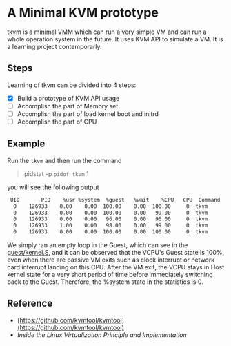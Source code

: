 # A Minimal KVM prototype
tkvm is a minimal VMM which can run a very simple VM and can run a whole operation system in the future. It uses KVM API to simulate a VM. It is a learning project contemporarly.

## Steps
Learning of tkvm can be divided into 4 steps:
- [x] Build a prototype of KVM API usage
- [ ] Accomplish the part of Memory set
- [ ] Accomplish the part of load kernel boot and initrd
- [ ] Accomplish the part of CPU

## Example
Run the `tkvm` and then run the command
> pidstat -p `pidof tkvm` 1

you will see the following output

```bash
 UID       PID    %usr %system  %guest   %wait    %CPU   CPU  Command
  0    126933    0.00    0.00  100.00    0.00  100.00     0  tkvm
  0    126933    0.00    0.00  100.00    0.00   99.00     0  tkvm
  0    126933    0.00    0.00   96.00    0.00   96.00     0  tkvm
  0    126933    1.00    0.00   98.00    0.00   99.00     0  tkvm
  0    126933    0.00    0.00  100.00    0.00  100.00     0  tkvm
```

We simply ran an empty loop in the Guest, which can see in the [guest/kernel.S](guest/kernel.S), and it can be observed that the VCPU's Guest state is 100%, even when there are passive VM exits such as clock interrupt or network card interrupt landing on this CPU. After the VM exit, the VCPU stays in Host kernel state for a very short period of time before immediately switching back to the Guest. Therefore, the %system state in the statistics is 0.

## Reference
- [https://github.com/kvmtool/kvmtool](https://github.com/kvmtool/kvmtool)
- *Inside the Linux Virtualization Principle and Implementation*
